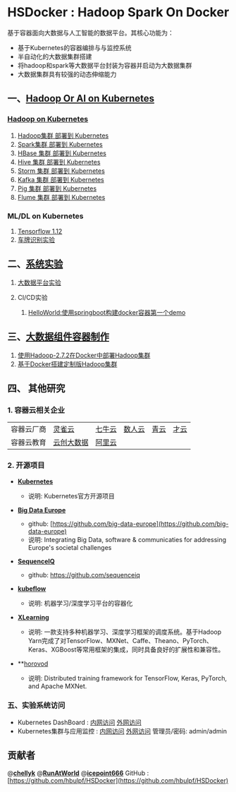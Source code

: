# HSDocker : Hadoop Spark On Docker #
基于容器面向大数据与人工智能的数据平台。其核心功能为：
- 基于Kubernetes的容器编排与与监控系统
- 半自动化的大数据集群搭建
- 将hadoop和spark等大数据平台封装为容器并启动为大数据集群
- 大数据集群具有较强的动态伸缩能力

## 一、[Hadoop Or AI on Kubernetes](./k8s_apps/README.md)
### [Hadoop on Kubernetes]()
1. [Hadoop集群 部署到 Kubernetes](./k8s_apps/hadoop_on_k8s/)
1. [Spark集群 部署到 Kubernetes](./k8s_apps/spark_on_k8s/)
1. [HBase 集群 部署到 Kubernetes](./k8s_apps/hbase_on_k8s/)
1. [Hive 集群 部署到 Kubernetes](./k8s_apps/hive_on_k8s/)
1. [Storm 集群 部署到 Kubernetes](./k8s_apps/storm_on_k8s/)
1. [Kafka 集群 部署到 Kubernetes](./k8s_apps/kafka_on_k8s/)
1. [Pig 集群 部署到 Kubernetes](./k8s_apps/pig_on_k8s/)
1. [Flume 集群 部署到 Kubernetes](./k8s_apps/flume_on_k8s/)

### ML/DL on Kubernetes
1. [Tensorflow 1.12](./k8s_apps/tf1.12.0_on_k8s/)
1. [车牌识别实验](./k8s_apps/plate-dection/)

## 二、[系统实验](./experiments/README.md)

1. [大数据平台实验](./experiments/README.md)

2. CI/CD实验
    1. [HelloWorld:使用springboot构建docker容器第一个demo](./springboot_docker/docker-spring-boot)


## 三、[大数据组件容器制作](https://github.com/hbulpf/bigdata_on_docker)
1. [使用Hadoop-2.7.2在Docker中部署Hadoop集群](./hadoopspark/demo_1-HadoopClusterRaw)
2. [基于Docker搭建定制版Hadoop集群](./hadoopspark/demo_2-docker-cluster)

## 四、 其他研究
### 1. 容器云相关企业
<table>
<tr> 
<td> 容器云厂商 </td><td> <a href='http://www.alauda.cn/product/detail/id/68.html'>灵雀云</a></td>
<td> <a href='https://www.qiniu.com/products/kirk'>七牛云</a></td>
<td> <a href='https://www.shurenyun.com/scene-bigdata.html'>数人云</a></td>
<td> <a href='https://www.qingcloud.com'>青云</a></td>
<td> <a href='https://caicloud.io/'>才云</a></td>
</tr>
<tr><td> 容器云教育 </td>
<td><a href='http://www.cstor.cn/'>云创大数据</a></td>
<td><a href='https://www.aliyun.com/solution/eductione1000?from=timeline&isappinstalled=0'>阿里云</a></td>
</tr>
</table>

### 2. 开源项目

+   **[Kubernetes](https://https://github.com/kubernetes/kubernetes)**
    - 说明: Kubernetes官方开源项目

+   **[Big Data Europe](https://www.big-data-europe.eu/)**  
    - github: [https://github.com/big-data-europe](https://github.com/big-data-europe)  
	- 说明: Integrating Big Data, software & communicaties for addressing Europe's societal challenges
   
+   **[SequenceIQ](http://www.sequenceiq.com/)**
    *  github: https://github.com/sequenceiq

+ 	**[kubeflow](https://github.com/kubeflow/kubeflow)** 
	- 说明: 机器学习/深度学习平台的容器化

+ **[XLearning](https://github.com/Qihoo360/XLearning/blob/master/README_CN.md)**
    - 说明: 一款支持多种机器学习、深度学习框架的调度系统。基于Hadoop Yarn完成了对TensorFlow、MXNet、Caffe、Theano、PyTorch、Keras、XGBoost等常用框架的集成，同时具备良好的扩展性和兼容性。

+ **[horovod](https://github.com/horovod/horovod)
    - 说明: Distributed training framework for TensorFlow, Keras, PyTorch, and Apache MXNet.
    
### 五、实验系统访问
- Kubernetes DashBoard : [内网访问](https://50126.hnbdata.cn:8343)  [外网访问](https://frp.hnbdata.cn:26343)
- Kubernetes集群与应用监控 : [内网访问](http://50126.hnbdata.cn:8081)  [外网访问](http://frp.hnbdata.cn:26381)  管理员/密码: admin/admin

## 贡献者

@[**chellyk**](https://github.com/chellyk) @[**RunAtWorld**](http://www.github.com/RunAtWorld) @[**icepoint666**](https://www.github.com/icepoint666) 
GitHub : [https://github.com/hbulpf/HSDocker](https://github.com/hbulpf/HSDocker)

